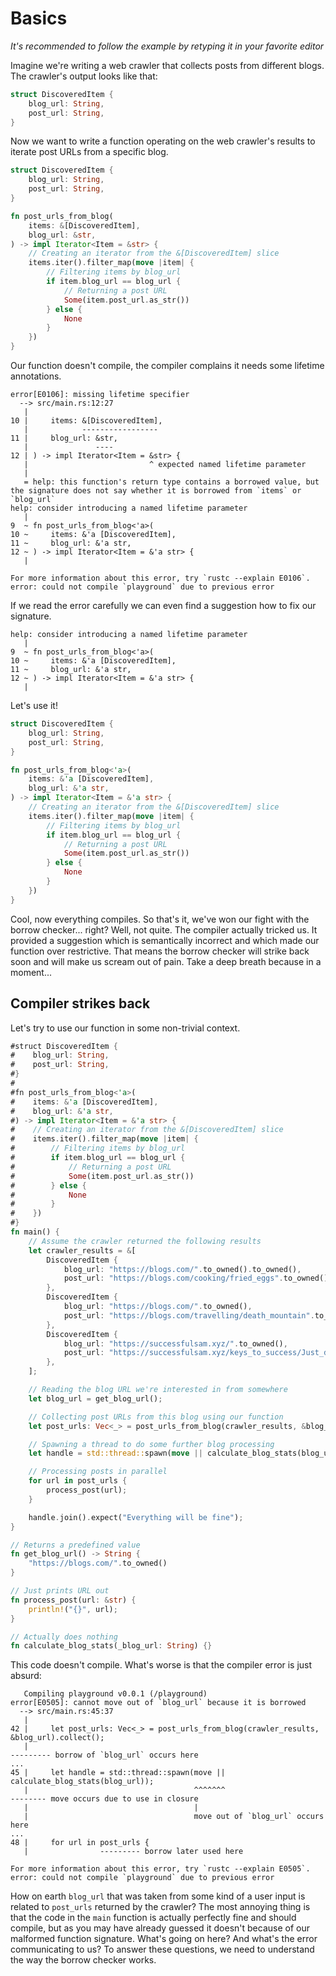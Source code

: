 # Basics

_It's recommended to follow the example by retyping it in your favorite editor_

Imagine we're writing a web crawler that collects posts from different blogs.
The crawler's output looks like that:

```rust
struct DiscoveredItem {
    blog_url: String,
    post_url: String,
}
```

Now we want to write a function operating on the web crawler's results
to iterate post URLs from a specific blog.


```rust
struct DiscoveredItem {
    blog_url: String,
    post_url: String,
}

fn post_urls_from_blog(
    items: &[DiscoveredItem],
    blog_url: &str,
) -> impl Iterator<Item = &str> {
    // Creating an iterator from the &[DiscoveredItem] slice
    items.iter().filter_map(move |item| {
        // Filtering items by blog_url
        if item.blog_url == blog_url {
            // Returning a post URL
            Some(item.post_url.as_str())
        } else {
            None
        }
    })
}
```

Our function doesn't compile, the compiler complains it needs some lifetime annotations.

```
error[E0106]: missing lifetime specifier
  --> src/main.rs:12:27
   |
10 |     items: &[DiscoveredItem],
   |            -----------------
11 |     blog_url: &str,
   |               ----
12 | ) -> impl Iterator<Item = &str> {
   |                           ^ expected named lifetime parameter
   |
   = help: this function's return type contains a borrowed value, but the signature does not say whether it is borrowed from `items` or `blog_url`
help: consider introducing a named lifetime parameter
   |
9  ~ fn post_urls_from_blog<'a>(
10 ~     items: &'a [DiscoveredItem],
11 ~     blog_url: &'a str,
12 ~ ) -> impl Iterator<Item = &'a str> {
   |

For more information about this error, try `rustc --explain E0106`.
error: could not compile `playground` due to previous error
```

If we read the error carefully we can even find a suggestion how to fix our signature.

```
help: consider introducing a named lifetime parameter
   |
9  ~ fn post_urls_from_blog<'a>(
10 ~     items: &'a [DiscoveredItem],
11 ~     blog_url: &'a str,
12 ~ ) -> impl Iterator<Item = &'a str> {
   |
```

Let's use it!

```rust
struct DiscoveredItem {
    blog_url: String,
    post_url: String,
}

fn post_urls_from_blog<'a>(
    items: &'a [DiscoveredItem],
    blog_url: &'a str,
) -> impl Iterator<Item = &'a str> {
    // Creating an iterator from the &[DiscoveredItem] slice
    items.iter().filter_map(move |item| {
        // Filtering items by blog_url
        if item.blog_url == blog_url {
            // Returning a post URL
            Some(item.post_url.as_str())
        } else {
            None
        }
    })
}
```

Cool, now everything compiles. So that's it, we've won our fight with the borrow checker... right? Well, not quite.
The compiler actually tricked us. It provided a suggestion which is semantically incorrect and which made
our function over restrictive. That means the borrow checker will strike back soon and will make us scream out of pain.
Take a deep breath because in a moment...

## Compiler strikes back

Let's try to use our function in some non-trivial context.


```rust
#struct DiscoveredItem {
#    blog_url: String,
#    post_url: String,
#}
#
#fn post_urls_from_blog<'a>(
#    items: &'a [DiscoveredItem],
#    blog_url: &'a str,
#) -> impl Iterator<Item = &'a str> {
#    // Creating an iterator from the &[DiscoveredItem] slice
#    items.iter().filter_map(move |item| {
#        // Filtering items by blog_url
#        if item.blog_url == blog_url {
#            // Returning a post URL
#            Some(item.post_url.as_str())
#        } else {
#            None
#        }
#    })
#}
fn main() {
    // Assume the crawler returned the following results
    let crawler_results = &[
        DiscoveredItem {
            blog_url: "https://blogs.com/".to_owned().to_owned(),
            post_url: "https://blogs.com/cooking/fried_eggs".to_owned(),
        },
        DiscoveredItem {
            blog_url: "https://blogs.com/".to_owned(),
            post_url: "https://blogs.com/travelling/death_mountain".to_owned(),
        },
        DiscoveredItem {
            blog_url: "https://successfulsam.xyz/".to_owned(),
            post_url: "https://successfulsam.xyz/keys_to_success/Just_do_this_one_thing_every_day".to_owned(),
        },
    ];

    // Reading the blog URL we're interested in from somewhere
    let blog_url = get_blog_url();

    // Collecting post URLs from this blog using our function
    let post_urls: Vec<_> = post_urls_from_blog(crawler_results, &blog_url).collect();

    // Spawning a thread to do some further blog processing
    let handle = std::thread::spawn(move || calculate_blog_stats(blog_url));

    // Processing posts in parallel
    for url in post_urls {
        process_post(url);
    }

    handle.join().expect("Everything will be fine");
}

// Returns a predefined value
fn get_blog_url() -> String {
    "https://blogs.com/".to_owned()
}

// Just prints URL out
fn process_post(url: &str) {
    println!("{}", url);
}

// Actually does nothing
fn calculate_blog_stats(_blog_url: String) {}
```

This code doesn't compile. What's worse is that the compiler error is just absurd:

```
   Compiling playground v0.0.1 (/playground)
error[E0505]: cannot move out of `blog_url` because it is borrowed
  --> src/main.rs:45:37
   |
42 |     let post_urls: Vec<_> = post_urls_from_blog(crawler_results, &blog_url).collect();
   |                                                                  --------- borrow of `blog_url` occurs here
...
45 |     let handle = std::thread::spawn(move || calculate_blog_stats(blog_url));
   |                                     ^^^^^^^                      -------- move occurs due to use in closure
   |                                     |
   |                                     move out of `blog_url` occurs here
...
48 |     for url in post_urls {
   |                --------- borrow later used here

For more information about this error, try `rustc --explain E0505`.
error: could not compile `playground` due to previous error
```

How on earth `blog_url` that was taken from some kind of a user input is
related to `post_urls` returned by the crawler?
The most annoying thing is that the code in the `main` function is actually perfectly fine and should compile,
but as you may have already guessed it doesn't because of our malformed function signature.
What's going on here? And what's the error communicating to us?
To answer these questions, we need to understand the way the borrow checker works.
